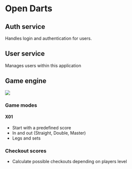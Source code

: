 # Open Darts


## Auth service

Handles login and authentication for users. 

## User service

Manages users within this application 

## Game engine 
[![](https://mermaid.ink/img/pako:eNq1VFFvmzAQ_isnP7VaUsVZIISHSlmidJs2CYVunaa8uHABK2AzY7ZmUf77DsJaWNLH8QK--77vvjvbHFikY2Q-K_FHhSrCpRSJEflGAT2FMFZGshDKwhxECXMVGy1jmBfFOSKsEWFhpErgndb2HBHUiGBvU63gAR9DHe3wAmxe2bSpVr9DND9lhBt1ws2Ht7d13IdPOpEK1rXvshWpE8Ma4MPHh3u41ztsaS_k0IfQUjEIjIioJMKdyBGuiHB9QoWtRBP_sIQ35KEsJXleGBQW41clFyKTj0ZYwval1ijiPWy1ga8yRk1wUsq7OpnWRZcPV862KFtHnUIn_oq2CF9yIeUCH1ba_BIm_jcbDE_UrnpgdGKoq67GyWoXRV3ZqsWg6vV9STSsoog0aWDvdU76okj38FlYI5_64-iSFjovMrT46lDvnpvpbUyTxBiuwkgb9MEZ8euzgdbIIhP7_zDNZe1tScajpo01llVm-yKE-lLEdGLg24hD4_N83k24xV2cdK_rlVSyTOsjyAYsMTJmvjUVDliOJhf1kh1q2obZFMk28-kzFma3YRt1JA5dsO9a539pRldJyvytyEpaVY2L9hfwDCE_aBa6Upb5nE9HjQjzD-yJ1mP3xuMzzieu54wczx2wPfOHE29K4ZHD3bfOdDLms-OA_W7K8puJO3P4eOqMPcebcnd2_AP7GVpP?type=png)](https://mermaid.live/edit#pako:eNq1VFFvmzAQ_isnP7VaUsVZIISHSlmidJs2CYVunaa8uHABK2AzY7ZmUf77DsJaWNLH8QK--77vvjvbHFikY2Q-K_FHhSrCpRSJEflGAT2FMFZGshDKwhxECXMVGy1jmBfFOSKsEWFhpErgndb2HBHUiGBvU63gAR9DHe3wAmxe2bSpVr9DND9lhBt1ws2Ht7d13IdPOpEK1rXvshWpE8Ma4MPHh3u41ztsaS_k0IfQUjEIjIioJMKdyBGuiHB9QoWtRBP_sIQ35KEsJXleGBQW41clFyKTj0ZYwval1ijiPWy1ga8yRk1wUsq7OpnWRZcPV862KFtHnUIn_oq2CF9yIeUCH1ba_BIm_jcbDE_UrnpgdGKoq67GyWoXRV3ZqsWg6vV9STSsoog0aWDvdU76okj38FlYI5_64-iSFjovMrT46lDvnpvpbUyTxBiuwkgb9MEZ8euzgdbIIhP7_zDNZe1tScajpo01llVm-yKE-lLEdGLg24hD4_N83k24xV2cdK_rlVSyTOsjyAYsMTJmvjUVDliOJhf1kh1q2obZFMk28-kzFma3YRt1JA5dsO9a539pRldJyvytyEpaVY2L9hfwDCE_aBa6Upb5nE9HjQjzD-yJ1mP3xuMzzieu54wczx2wPfOHE29K4ZHD3bfOdDLms-OA_W7K8puJO3P4eOqMPcebcnd2_AP7GVpP)
### Game modes

#### X01

- Start with a predefined score
- In and out (Straight, Double, Master)
- Legs and sets

### Checkout scores

- Calculate possible checkouts depending on players level  